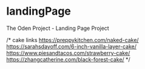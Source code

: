 # landingPage
The Oden Project - Landing Page Project


/* cake links 
https://preppykitchen.com/naked-cake/
https://sarahsdayoff.com/6-inch-vanilla-layer-cake/
https://www.piesandtacos.com/strawberry-cake/
https://zhangcatherine.com/black-forest-cake/
*/